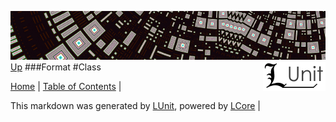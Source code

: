 ![](../Content/LUnit-banner-small.png "")
[<img style="float: right;" src="../Content/LUnit-logo-small.png">](../../README.md)
[Up](Format.md)
###Format
#Class

[Home](../../README.md) | [Table of Contents](../../TableOfContents.md) | 


This markdown was generated by [LUnit](https://github.com/CodeSingularity/LUnit), powered by [LCore](https://github.com/CodeSingularity/LCore) | 

